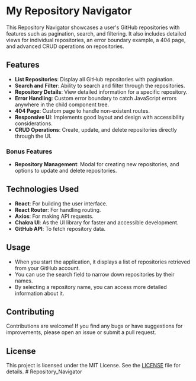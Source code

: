 # My Repository Navigator

This Repository Navigator showcases a user's GitHub repositories with features such as pagination, search, and filtering. It also includes detailed views for individual repositories, an error boundary example, a 404 page, and advanced CRUD operations on repositories.

## Features

- **List Repositories**: Display all GitHub repositories with pagination.
- **Search and Filter**: Ability to search and filter through the repositories.
- **Repository Details**: View detailed information for a specific repository.
- **Error Handling**: Custom error boundary to catch JavaScript errors anywhere in the child component tree.
- **404 Page**: Custom page to handle non-existent routes.
- **Responsive UI**: Implements good layout and design with accessibility considerations.
- **CRUD Operations**: Create, update, and delete repositories directly through the UI.

### Bonus Features

- **Repository Management**: Modal for creating new repositories, and options to update and delete repositories.

## Technologies Used

- **React**: For building the user interface.
- **React Router**: For handling routing.
- **Axios**: For making API requests.
- **Chakra UI**: As the UI library for faster and accessible development.
- **GitHub API**: To fetch repository data.

## Usage

- When you start the application, it displays a list of repositories retrieved from your GitHub account.
- You can use the search field to narrow down repositories by their names.
- By selecting a repository name, you can access more detailed information about it.

## Contributing

Contributions are welcome! If you find any bugs or have suggestions for improvements, please open an issue or submit a pull request.

## License

This project is licensed under the MIT License. See the [LICENSE](LICENSE) file for details. # Repository_Navigator
